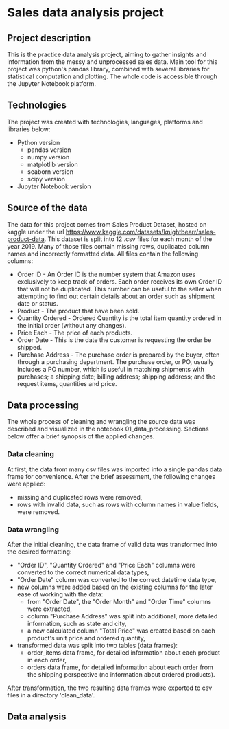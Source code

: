 # Sales data analysis project

## Project description
This is the practice data analysis project, aiming to gather insights and information from the messy and unprocessed sales data. Main tool for this project was python's pandas library, combined with several libraries for statistical computation and plotting. The whole code is accessible through the Jupyter Notebook platform.

## Technologies
The project was created with technologies, languages, platforms and libraries below:
- Python version 
  - pandas version
  - numpy version
  - matplotlib version
  - seaborn version
  - scipy version
- Jupyter Notebook version 

## Source of the data
The data for this project comes from Sales Product Dataset, hosted on kaggle under the url
https://www.kaggle.com/datasets/knightbearr/sales-product-data.
This dataset is split into 12 .csv files for each month of the year 2019. Many of those files contain missing rows, duplicated column names and incorrectly formatted data. All files contain the following columns:
- Order ID - An Order ID is the number system that Amazon uses exclusively to keep track of orders. Each order receives its own Order ID that will not be duplicated. This number can be useful to the seller when attempting to find out certain details about an order such as shipment date or status.
- Product - The product that have been sold.
- Quantity Ordered - Ordered Quantity is the total item quantity ordered in the initial order (without any changes).
- Price Each - The price of each products.
- Order Date - This is the date the customer is requesting the order be shipped.
- Purchase Address - The purchase order is prepared by the buyer, often through a purchasing department. The purchase order, or PO, usually includes a PO number, which is useful in matching shipments with purchases; a shipping date; billing address; shipping address; and the request items, quantities and price.

## Data processing
The whole process of cleaning and wrangling the source data was described and visualized in the notebook 01_data_processing. Sections below offer a brief synopsis of the applied changes.

### Data cleaning
At first, the data from many csv files was imported into a single pandas data frame for convenience. After the brief assessment, the following changes were applied:
- missing and duplicated rows were removed,
- rows with invalid data, such as rows with column names in value fields, were removed.

### Data wrangling
After the initial cleaning, the data frame of valid data was transformed into the desired formatting:
- "Order ID", "Quantity Ordered" and "Price Each" columns were converted to the correct numerical data types,
- "Order Date" column was converted to the correct datetime data type,
- new columns were added based on the existing columns for the later ease of working with the data:
  - from "Order Date", the "Order Month" and "Order Time" columns were extracted,
  - column "Purchase Address" was split into additional, more detailed information, such as state and city,
  - a new calculated column "Total Price" was created based on each product's unit price and ordered quantity,
- transformed data was split into two tables (data frames):
  - order_items data frame, for detailed information about each product in each order,
  - orders data frame, for detailed information about each order from the shipping perspective (no information about ordered products).

After transformation, the two resulting data frames were exported to csv files in a directory 'clean_data'.

## Data analysis









